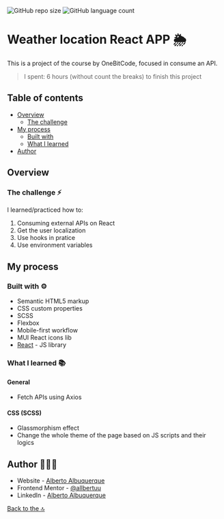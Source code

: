 ![GitHub repo size](https://img.shields.io/github/repo-size/allbertuu/weather-location?style=for-the-badge)
![GitHub language count](https://img.shields.io/github/languages/count/allbertuu/weather-location?style=for-the-badge)

# Weather location React APP 🌦

This is a project of the course by OneBitCode, focused in consume an API.
> I spent: 6 hours (without count the breaks) to finish this project 

## Table of contents

- [Overview](#overview)
  - [The challenge](#the-challenge-)
- [My process](#my-process)
  - [Built with](#built-with-)
  - [What I learned](#what-i-learned-)
- [Author](#author-%EF%B8%8F)

## Overview

### The challenge ⚡

I learned/practiced how to:

1. Consuming external APIs on React
2. Get the user localization
3. Use hooks in pratice
4. Use environment variables

## My process 

### Built with ⚙

- Semantic HTML5 markup
- CSS custom properties
- SCSS
- Flexbox
- Mobile-first workflow
- MUI React icons lib
- [React](https://reactjs.org/) - JS library

### What I learned 📚

#### General
- Fetch APIs using Axios
#### CSS (SCSS)
- Glassmorphism effect
- Change the whole theme of the page based on JS scripts and their logics

## Author 🙎🏻‍♂️
- Website - [Alberto Albuquerque](https://portfolio-allbertuu.vercel.app/)
- Frontend Mentor - [@allbertuu](https://www.frontendmentor.io/profile/allbertuu)
- LinkedIn - [Alberto Albuquerque](https://www.linkedin.com/in/albertov-albuquerque/)

[Back to the 🔝](#weather-location-react-app-)

